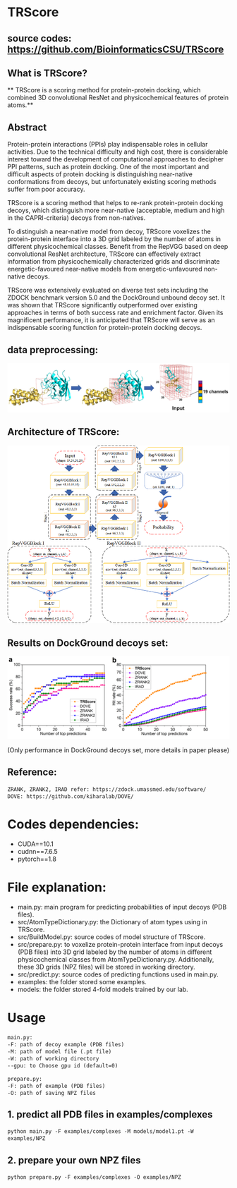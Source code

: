 # TRScore

## source codes: https://github.com/BioinformaticsCSU/TRScore
## What is TRScore?
** TRScore is a scoring method for protein-protein docking, which combined 3D convolutional ResNet and physicochemical features of protein atoms.**

## Abstract 

Protein-protein interactions (PPIs) play indispensable roles in cellular activities. Due to the technical difficulty and high cost, there is considerable interest toward the development of computational approaches to decipher PPI patterns, such as protein docking. One of the most important and difficult aspects of protein docking is distinguishing near-native conformations from decoys, but unfortunately existing scoring methods suffer from poor accuracy.

TRScore is a scoring method that helps to re-rank protein-protein docking decoys, which distinguish more near-native (acceptable, medium and high in the CAPRI-criteria) decoys from non-natives.

To distinguish a near-native model from decoy, TRScore voxelizes the protein-protein interface into a 3D grid labeled by the number of atoms in different physicochemical classes. Benefit from the RepVGG based on deep convolutional ResNet architecture, TRScore can effectively extract information from physicochemically characterized grids and discriminate energetic-favoured near-native models from energetic-unfavoured non-native decoys.

TRScore was extensively evaluated on diverse test sets including the ZDOCK benchmark version 5.0 and the DockGround unbound decoy set. It was shown that TRScore significantly outperformed over existing approaches in terms of both success rate and enrichment factor. Given its magnificent performance, it is anticipated that TRScore will serve as an indispensable scoring function for protein-protein docking decoys.


## data preprocessing:
![Fig_1](https://github.com/BioinformaticsCSU/TRScore/blob/master/Fig_1.png)

## Architecture of TRScore:
![Fig_2](https://github.com/BioinformaticsCSU/TRScore/blob/master/Fig_2.png)

## Results on DockGround decoys set:
![Fig_3](https://github.com/BioinformaticsCSU/TRScore/blob/master/Fig_3.png)

(Only performance in DockGround decoys set, more details in paper please)

## Reference:
```
ZRANK, ZRANK2, IRAD refer: https://zdock.umassmed.edu/software/
DOVE: https://github.com/kiharalab/DOVE/
```

# Codes dependencies:
* CUDA==10.1
* cudnn==7.6.5
* pytorch==1.8

# File explanation:
* main.py: main program for predicting probabilities of input decoys (PDB files).
* src/AtomTypeDictionary.py: the Dictionary of atom types using in TRScore.
* src/BuildModel.py: source codes of model structure of TRScore.
* src/prepare.py: to voxelize protein-protein interface from input decoys (PDB files) into 3D grid labeled by the number of atoms in different physicochemical classes from AtomTypeDictionary.py. Additionally, these 3D grids (NPZ files) will be stored in working directory.
* src/predict.py: source codes of predicting functions used in main.py.
* examples: the folder stored some examples.
* models: the folder stored 4-fold models trained by our lab.

# Usage
```
main.py:
-F: path of decoy example (PDB files)
-M: path of model file (.pt file)
-W: path of working directory
--gpu: to Choose gpu id (default=0)
```
```
prepare.py:
-F: path of example (PDB files)
-O: path of saving NPZ files
```
## 1. predict all PDB files in examples/complexes
```
python main.py -F examples/complexes -M models/model1.pt -W examples/NPZ
```
## 2. prepare your own NPZ files
```
python prepare.py -F examples/complexes -O examples/NPZ
```

